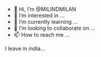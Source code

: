 - 👋 Hi, I’m @MILINDMILAN
- 👀 I’m interested in ...
- 🌱 I’m currently learning ...
- 💞️ I’m looking to collaborate on ...
- 📫 How to reach me ...

<!---
MILINDMILAN/MILINDMILAN is a ✨ special ✨ repository because its `README.md` (this file) appears on your GitHub profile.
You can click the Preview link to take a look at your changes.
--->
I leave in india...
